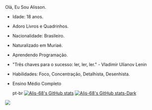 Olá, Eu Sou Alisson.
- Idade: 18 anos.
- Adoro Livros e Quadrinhos.
- Nacionalidade: Brasileiro.
- Naturalizado em Muriaé.
- Aprendendo Programação.
- "Três chaves para o sucesso: ler, ler, ler." - Vladimir Ulianov Lenin
- Habilidades: Foco, Concentração, Detalhista, Desenhista.
- Ensino Médio Completo

  pt-br
[![Alis-68's GitHub stats](https://github-readme-stats.vercel.app/api?username=Alis-68)](https://github.com/Alis-68/github-readme-stats)
[![Alis-68's GitHub stats-Dark](https://github-readme-stats.vercel.app/api?username=Alis-68&show_icons=true&theme=dark#gh-dark-mode-only)](https://github.com/Alis-68/github-readme-stats#gh-dark-mode-only)
<picture>
  <source
    srcset="https://github-readme-stats.vercel.app/api?username=Alis-68&show_icons=true&theme=dark"
    media="(prefers-color-scheme: dark)"
  />
  <source
    srcset="https://github-readme-stats.vercel.app/api?username=Alis-68&show_icons=true"
    media="(prefers-color-scheme: light), (prefers-color-scheme: no-preference)"
  />
  <img src="https://github-readme-stats.vercel.app/api?username=Alis-68&show_icons=true" />
</picture>



